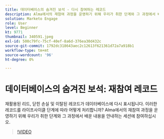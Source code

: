 ```yaml
---
title: 데이터베이스의 숨겨진 보석 - 다시 참여하는 레코드
description: Alma에서의 재참여 과정을 운영하기 위해 우리가 취한 단계와 그 과정에서 배운 내용을 안내하는 세션에 참여하십시오.
solution: Marketo Engage
role: User
level: Beginner
kt: 9771
thumbnail: 340591.jpeg
exl-id: 500c79fc-75cf-40ef-8a6d-376ea30d432c
source-git-commit: 1792dc318643aec2c12613f621361d72a7a918b1
workflow-type: tm+mt
source-wordcount: '96'
ht-degree: 0%

---
```


# 데이터베이스의 숨겨진 보석: 재참여 레코드

재활용된 리드, 닫힌 손실 및 이탈된 레코드가 데이터베이스에 다시 표시됩니다. 이러한 레코드를 라이프사이클 단계에 따라 어떻게 처리합니까? Alma에서의 재참여 과정을 운영하기 위해 우리가 취한 단계와 그 과정에서 배운 내용을 안내하는 세션에 참여하십시오.

>[!VIDEO](https://video.tv.adobe.com/v/340591/?quality=12&learn=on)
